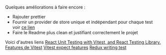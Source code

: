 Quelques améliorations à faire encore :

-   Rajouter prettier
-   Fournir un provider de store unique et indépendant pour chaque test voir [ce lien](https://redux.js.org/usage/writing-tests#connected-components)
-   Faire le Readme plus clean et justifiant correctement le projet

Voici d'autres liens
[React Unit Testing with Vitest, and React Testing Library.](https://codingpr.com/test-your-react-app-with-vitest-and-react-testing-library/)
[Features de Vitest](https://vitest.dev/guide/features.html)
[Vitest expect features](https://vitest.dev/api/expect.html)
[Redux writing test](https://redux.js.org/usage/writing-tests#connected-components)
